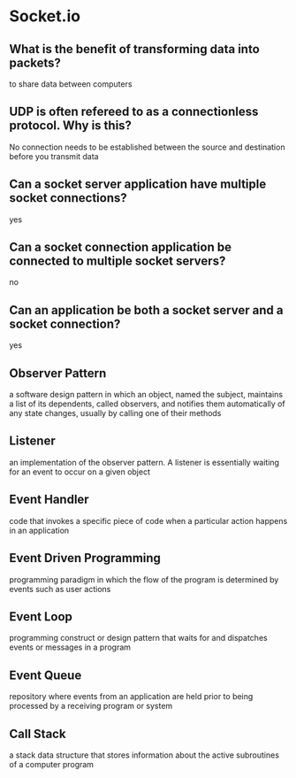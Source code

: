 # Socket.io

## What is the benefit of transforming data into packets?

to share data between computers

## UDP is often refereed to as a connectionless protocol. Why is this?

No connection needs to be established between the source and destination before you transmit data

## Can a socket server application have multiple socket connections?

yes

## Can a socket connection application be connected to multiple socket servers?

no

## Can an application be both a socket server and a socket connection?

yes

## Observer Pattern

a software design pattern in which an object, named the subject, maintains a list of its dependents, called observers, and notifies them automatically of any state changes, usually by calling one of their methods

## Listener

an implementation of the observer pattern. A listener is essentially waiting for an event to occur on a given object

## Event Handler

code that invokes a specific piece of code when a particular action happens in an application

## Event Driven Programming

programming paradigm in which the flow of the program is determined by events such as user actions

## Event Loop

programming construct or design pattern that waits for and dispatches events or messages in a program

## Event Queue

repository where events from an application are held prior to being processed by a receiving program or system

## Call Stack

a stack data structure that stores information about the active subroutines of a computer program

